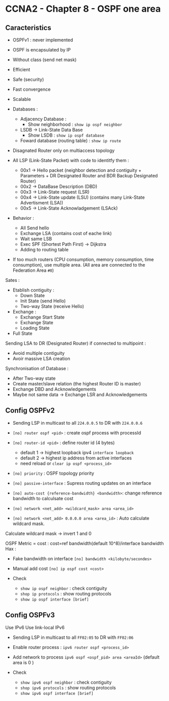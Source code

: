 # CCNA2 - Chapter 8 - OSPF one area
## Caracteristics
- OSPFv1 : never implemented

- OSPF is encapsulated by IP

- Without class (send net mask)
- Efficient
- Safe (security)
- Fast convergence
- Scalable

- Databases :
  - Adjacency  Database :
    - Show neighborhood : `show ip ospf neighbor`
  - LSDB -> Link-State Data Base
    - Show LSDB : `show ip ospf database`
  - Foward database (routing table) : `show ip route`

- Disagnated Router only on multiaccess topology


- All LSP (Link-State Packet) with code to identitfy them :
  - 00x1 -> Hello packet (neighbor detection and contiguity + Parameters + DR Designated Router and BDR Backup Designated Router)
  - 00x2 -> DataBase Description (DBD)
  - 00x3 -> Link-State request (LSR)
  - 00x4 -> Link-State update (LSU) (contains many Link-State Advertisment (LSA))
  - 00x5 -> Link-State Acknowladgement (LSAck)

- Behavior :
  - All Send hello
  - Exchange LSA (contains cost of eache link)
  - Wait same LSB
  - Exec SPF (Shortest Path First) -> Dijkstra
  - Adding to routing table

- If too much routers (CPU consumption, memory consumption, time consumption), use multiple area. (All area are connected to the Federation Area  `#0`)

Sates :
- Etablish contiguity :
  - Down State
  - Init State (send Hello)
  - Two-way State (receive Hello)
- Exchange :
  - Exchange Start State
  - Exchange State
  - Loading State
- Full State

Sending LSA to DR (Designated Router) if connected to multipoint :
- Avoid multiple contiguity
- Avoir massive LSA creation

Synchronisation of Database :
- After Two-way state
- Create master/slave relation (the highest Router ID is master)
- Exchange DBD and Acknowledgements
- Maybe not same data -> Exchange LSR and Acknowledgements

## Config OSPFv2

- Sending LSP in multicast to all `224.0.0.5` to DR with `224.0.0.6`

- `[no] router ospf <pid>` : create ospf process with processId
- `[no] router-id <pid>` : define router id (4 bytes)
  - default 1 -> highest loopback ipv4 `interface loopback`
  - default 2 -> highest ip address from active interfaces
  - need reload or `clear ip ospf <process_id>`
- `[no] priority` : OSPF topology priority
- `[no] passive-interface` : Supress routing updates on an interface
- `[no] auto-cost {reference-bandwidth} <bandwidth>`: change reference bandwidth to calculsate cost  
- `[no] network <net_add> <wildcard_mask> area <area_id>`
- `[no] network <net_add> 0.0.0.0 area <area_id>` : Auto calculate wildcard mask.

Calculate wildcard mask -> invert 1 and 0


OSPF Metric = cost :
cost=ref bandwidth(default 10^8)/interface bandwidth
Hax :
  - Fake bandwidth on interface  `[no] bandwidth <kilobyte/secondes>`
  - Manual add cost `[no] ip ospf cost <cost>`

- Check
  - `show ip ospf neighbor` : check contiguity
  - `shop ip protocols` : show routing protocols
  - `show ip ospf interface [brief]`

## Config OSPFv3
Use IPv6
Use link-local IPv6
- Sending LSP in multicast to all `FF02:05` to DR with `FF02:06`
- Enable router process : `ipv6 router ospf <process_id>`
- Add network to process `ipv6 ospf <ospf_pid> area <areaId>` (default area is 0 )


- Check
  - `show ipv6 ospf neighbor` : check contiguity
  - `shop ipv6 protocols` : show routing protocols
  - `show ipv6 ospf interface [brief]`
